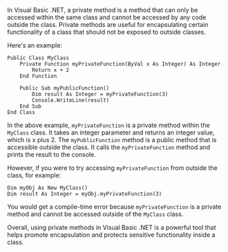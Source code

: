In Visual Basic .NET, a private method is a method that can only be accessed within the same class and cannot be accessed by any code outside the class. Private methods are useful for encapsulating certain functionality of a class that should not be exposed to outside classes. 

Here's an example:

```
Public Class MyClass
    Private Function myPrivateFunction(ByVal x As Integer) As Integer
        Return x + 2
    End Function

    Public Sub myPublicFunction()
        Dim result As Integer = myPrivateFunction(3)
        Console.WriteLine(result)
    End Sub
End Class
```

In the above example, `myPrivateFunction` is a private method within the `MyClass` class. It takes an integer parameter and returns an integer value, which is x plus 2. The `myPublicFunction` method is a public method that is accessible outside the class. It calls the `myPrivateFunction` method and prints the result to the console.

However, if you were to try accessing `myPrivateFunction` from outside the class, for example:

```
Dim myObj As New MyClass()
Dim result As Integer = myObj.myPrivateFunction(3)
```

You would get a compile-time error because `myPrivateFunction` is a private method and cannot be accessed outside of the `MyClass` class.

Overall, using private methods in Visual Basic .NET is a powerful tool that helps promote encapsulation and protects sensitive functionality inside a class.